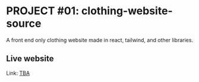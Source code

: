 # PROJECT #01: clothing-website-source
A front end only clothing website made in react, tailwind, and other libraries.

## Live website
Link: <a href="#">TBA</a>
